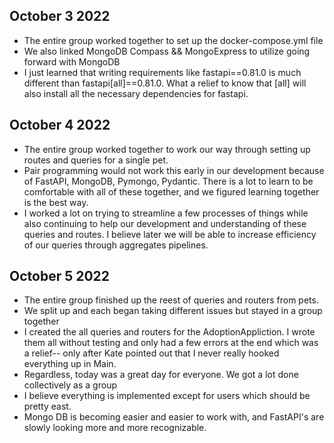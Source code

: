 ## October 3 2022
- The entire group worked together to set up the docker-compose.yml file
- We also linked MongoDB Compass && MongoExpress to utilize going forward with MongoDB
- I just learned that writing requirements like fastapi==0.81.0 is much different than fastapi[all]==0.81.0.  What a relief to know that [all] will also install all the necessary dependencies for fastapi. 

## October 4 2022
- The entire group worked together to work our way through setting up routes and queries for a single pet.
- Pair programming would not work this early in our development because of FastAPI, MongoDB, Pymongo, Pydantic.  There is a lot to learn to be comfortable with all of these together, and we figured learning together is the best way.
- I worked a lot on trying to streamline a few processes of things while also continuing to help our development and understanding of these queries and routes.  I believe later we will be able to increase efficiency of our queries through aggregates pipelines.  

## October 5 2022
- The entire group finished up the reest of queries and routers from pets.  
- We split up and each began taking different issues but stayed in a group together
- I created the all queries and routers for the AdoptionAppliction.  I wrote them all without testing and only had a few errors at the end which was a relief-- only after Kate pointed out that I never really hooked everything up in Main.
- Regardless, today was a great day for everyone.  We got a lot done collectively as a group
- I believe everything is implemented except for users which should be pretty east. 
- Mongo DB is becoming easier and easier to work with, and FastAPI's are slowly looking more and more recognizable.
